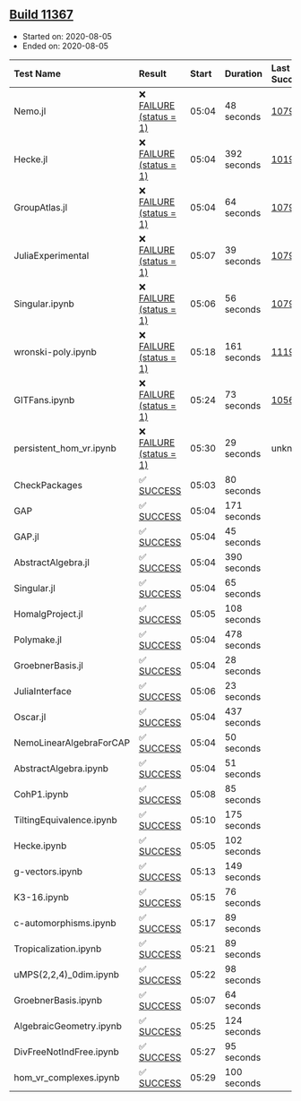 ## [Build 11367](https://oscarci.mathematik.uni-kl.de/job/oscar/11367/)

* Started on: 2020-08-05
* Ended on: 2020-08-05

| Test Name    | Result | Start | Duration | Last Success | First Failure |
|:-------------|:-------|:------|:---------|:-------------|:--------------|
| Nemo.jl | ❌ [FAILURE (status = 1)](https://oscarci.mathematik.uni-kl.de/job/oscar/11367/artifact/logs/build-11367/Nemo.jl.log) | 05:04 | 48 seconds | [10790](https://oscarci.mathematik.uni-kl.de/job/oscar/10790/) | [10791](https://oscarci.mathematik.uni-kl.de/job/oscar/10791/) |
| Hecke.jl | ❌ [FAILURE (status = 1)](https://oscarci.mathematik.uni-kl.de/job/oscar/11367/artifact/logs/build-11367/Hecke.jl.log) | 05:04 | 392 seconds | [10197](https://oscarci.mathematik.uni-kl.de/job/oscar/10197/) | [10198](https://oscarci.mathematik.uni-kl.de/job/oscar/10198/) |
| GroupAtlas.jl | ❌ [FAILURE (status = 1)](https://oscarci.mathematik.uni-kl.de/job/oscar/11367/artifact/logs/build-11367/GroupAtlas.jl.log) | 05:04 | 64 seconds | [10790](https://oscarci.mathematik.uni-kl.de/job/oscar/10790/) | [10791](https://oscarci.mathematik.uni-kl.de/job/oscar/10791/) |
| JuliaExperimental | ❌ [FAILURE (status = 1)](https://oscarci.mathematik.uni-kl.de/job/oscar/11367/artifact/logs/build-11367/JuliaExperimental.log) | 05:07 | 39 seconds | [10790](https://oscarci.mathematik.uni-kl.de/job/oscar/10790/) | [10791](https://oscarci.mathematik.uni-kl.de/job/oscar/10791/) |
| Singular.ipynb | ❌ [FAILURE (status = 1)](https://oscarci.mathematik.uni-kl.de/job/oscar/11367/artifact/logs/build-11367/Singular.ipynb.log) | 05:06 | 56 seconds | [10790](https://oscarci.mathematik.uni-kl.de/job/oscar/10790/) | [10791](https://oscarci.mathematik.uni-kl.de/job/oscar/10791/) |
| wronski-poly.ipynb | ❌ [FAILURE (status = 1)](https://oscarci.mathematik.uni-kl.de/job/oscar/11367/artifact/logs/build-11367/wronski-poly.ipynb.log) | 05:18 | 161 seconds | [11192](https://oscarci.mathematik.uni-kl.de/job/oscar/11192/) | [11193](https://oscarci.mathematik.uni-kl.de/job/oscar/11193/) |
| GITFans.ipynb | ❌ [FAILURE (status = 1)](https://oscarci.mathematik.uni-kl.de/job/oscar/11367/artifact/logs/build-11367/GITFans.ipynb.log) | 05:24 | 73 seconds | [10566](https://oscarci.mathematik.uni-kl.de/job/oscar/10566/) | [10567](https://oscarci.mathematik.uni-kl.de/job/oscar/10567/) |
| persistent_hom_vr.ipynb | ❌ [FAILURE (status = 1)](https://oscarci.mathematik.uni-kl.de/job/oscar/11367/artifact/logs/build-11367/persistent_hom_vr.ipynb.log) | 05:30 | 29 seconds | unknown | unknown |
| CheckPackages | ✅ [SUCCESS](https://oscarci.mathematik.uni-kl.de/job/oscar/11367/artifact/logs/build-11367/CheckPackages.log) | 05:03 | 80 seconds |  |  |
| GAP | ✅ [SUCCESS](https://oscarci.mathematik.uni-kl.de/job/oscar/11367/artifact/logs/build-11367/GAP.log) | 05:04 | 171 seconds |  |  |
| GAP.jl | ✅ [SUCCESS](https://oscarci.mathematik.uni-kl.de/job/oscar/11367/artifact/logs/build-11367/GAP.jl.log) | 05:04 | 45 seconds |  |  |
| AbstractAlgebra.jl | ✅ [SUCCESS](https://oscarci.mathematik.uni-kl.de/job/oscar/11367/artifact/logs/build-11367/AbstractAlgebra.jl.log) | 05:04 | 390 seconds |  |  |
| Singular.jl | ✅ [SUCCESS](https://oscarci.mathematik.uni-kl.de/job/oscar/11367/artifact/logs/build-11367/Singular.jl.log) | 05:04 | 65 seconds |  |  |
| HomalgProject.jl | ✅ [SUCCESS](https://oscarci.mathematik.uni-kl.de/job/oscar/11367/artifact/logs/build-11367/HomalgProject.jl.log) | 05:05 | 108 seconds |  |  |
| Polymake.jl | ✅ [SUCCESS](https://oscarci.mathematik.uni-kl.de/job/oscar/11367/artifact/logs/build-11367/Polymake.jl.log) | 05:04 | 478 seconds |  |  |
| GroebnerBasis.jl | ✅ [SUCCESS](https://oscarci.mathematik.uni-kl.de/job/oscar/11367/artifact/logs/build-11367/GroebnerBasis.jl.log) | 05:04 | 28 seconds |  |  |
| JuliaInterface | ✅ [SUCCESS](https://oscarci.mathematik.uni-kl.de/job/oscar/11367/artifact/logs/build-11367/JuliaInterface.log) | 05:06 | 23 seconds |  |  |
| Oscar.jl | ✅ [SUCCESS](https://oscarci.mathematik.uni-kl.de/job/oscar/11367/artifact/logs/build-11367/Oscar.jl.log) | 05:04 | 437 seconds |  |  |
| NemoLinearAlgebraForCAP | ✅ [SUCCESS](https://oscarci.mathematik.uni-kl.de/job/oscar/11367/artifact/logs/build-11367/NemoLinearAlgebraForCAP.log) | 05:04 | 50 seconds |  |  |
| AbstractAlgebra.ipynb | ✅ [SUCCESS](https://oscarci.mathematik.uni-kl.de/job/oscar/11367/artifact/logs/build-11367/AbstractAlgebra.ipynb.log) | 05:04 | 51 seconds |  |  |
| CohP1.ipynb | ✅ [SUCCESS](https://oscarci.mathematik.uni-kl.de/job/oscar/11367/artifact/logs/build-11367/CohP1.ipynb.log) | 05:08 | 85 seconds |  |  |
| TiltingEquivalence.ipynb | ✅ [SUCCESS](https://oscarci.mathematik.uni-kl.de/job/oscar/11367/artifact/logs/build-11367/TiltingEquivalence.ipynb.log) | 05:10 | 175 seconds |  |  |
| Hecke.ipynb | ✅ [SUCCESS](https://oscarci.mathematik.uni-kl.de/job/oscar/11367/artifact/logs/build-11367/Hecke.ipynb.log) | 05:05 | 102 seconds |  |  |
| g-vectors.ipynb | ✅ [SUCCESS](https://oscarci.mathematik.uni-kl.de/job/oscar/11367/artifact/logs/build-11367/g-vectors.ipynb.log) | 05:13 | 149 seconds |  |  |
| K3-16.ipynb | ✅ [SUCCESS](https://oscarci.mathematik.uni-kl.de/job/oscar/11367/artifact/logs/build-11367/K3-16.ipynb.log) | 05:15 | 76 seconds |  |  |
| c-automorphisms.ipynb | ✅ [SUCCESS](https://oscarci.mathematik.uni-kl.de/job/oscar/11367/artifact/logs/build-11367/c-automorphisms.ipynb.log) | 05:17 | 89 seconds |  |  |
| Tropicalization.ipynb | ✅ [SUCCESS](https://oscarci.mathematik.uni-kl.de/job/oscar/11367/artifact/logs/build-11367/Tropicalization.ipynb.log) | 05:21 | 89 seconds |  |  |
| uMPS(2,2,4)_0dim.ipynb | ✅ [SUCCESS](https://oscarci.mathematik.uni-kl.de/job/oscar/11367/artifact/logs/build-11367/uMPS-2-2-4-_0dim.ipynb.log) | 05:22 | 98 seconds |  |  |
| GroebnerBasis.ipynb | ✅ [SUCCESS](https://oscarci.mathematik.uni-kl.de/job/oscar/11367/artifact/logs/build-11367/GroebnerBasis.ipynb.log) | 05:07 | 64 seconds |  |  |
| AlgebraicGeometry.ipynb | ✅ [SUCCESS](https://oscarci.mathematik.uni-kl.de/job/oscar/11367/artifact/logs/build-11367/AlgebraicGeometry.ipynb.log) | 05:25 | 124 seconds |  |  |
| DivFreeNotIndFree.ipynb | ✅ [SUCCESS](https://oscarci.mathematik.uni-kl.de/job/oscar/11367/artifact/logs/build-11367/DivFreeNotIndFree.ipynb.log) | 05:27 | 95 seconds |  |  |
| hom_vr_complexes.ipynb | ✅ [SUCCESS](https://oscarci.mathematik.uni-kl.de/job/oscar/11367/artifact/logs/build-11367/hom_vr_complexes.ipynb.log) | 05:29 | 100 seconds |  |  |
